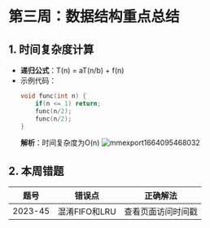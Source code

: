 # 第三周：数据结构重点总结
## 1. 时间复杂度计算
- **递归公式**：T(n) = aT(n/b) + f(n)
- 示例代码：
  ```c
  void func(int n) {
      if(n <= 1) return;
      func(n/2);
      func(n/2);
  }
  ```
  **解析**：时间复杂度为O(n)
![mmexport1664095468032](https://github.com/user-attachments/assets/7f6c28e9-ea2d-4716-96e3-8e189fd1e708)


## 2. 本周错题
| 题号 | 错误点 | 正确解法 |
|------|--------|----------|
| 2023-45 | 混淆FIFO和LRU | 查看页面访问时间戳 |
